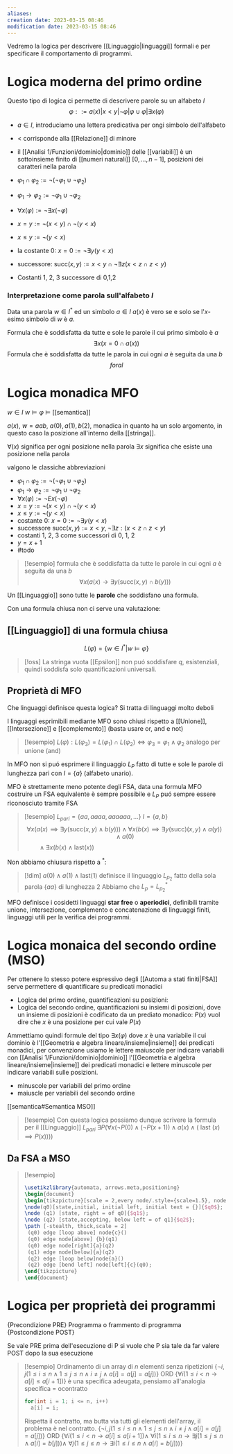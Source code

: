 ```yaml
---
aliases: 
creation date: 2023-03-15 08:46
modification date: 2023-03-15 08:46
---
```

Vedremo la logica per descrivere [[Linguaggio|linguaggi]] formali e per specificare il comportamento di programmi.


# Logica moderna del primo ordine
Questo tipo di logica ci permette di descrivere parole su un alfabeto $I$
$$\varphi::= a(x) | x < y | \neg \varphi | \varphi \cup \varphi | \exists x(\varphi) $$
- $a \in I$, introduciamo una lettera predicativa per ongi simbolo dell'alfabeto
- $<$ corrisponde alla [[Relazione]] di minore
- il [[Analisi 1/Funzioni/dominio|dominio]] delle [[variabili]] è un sottoinsieme finito di [[numeri naturali]] $[0,\dots,n-1]$, posizioni dei caratteri nella parola


- $\varphi_{1} \cap \varphi_{2} := \neg(\neg \varphi_{1} \cup \neg \varphi_{2})$
- $\varphi_{1} \to \varphi_{2} := \neg \varphi_{1} \cup \neg \varphi_{2}$
- $\forall x (\varphi) := \neg \exists x (\neg \varphi)$
- $x = y := \neg(x < y) \cap \neg(y < x)$
- $x \leq y := \neg(y < x)$
- la costante 0: $x = 0 := \neg \exists y (y < x)$
- successore: $\text{succ}(x,y) := x < y \cap \neg \exists z(x < z \cap z < y)$
- Costanti 1, 2, 3 successore di 0,1,2


### Interpretazione come parola sull'alfabeto $I$
Data una parola $w \in I^*$ ed un simbolo $a \in I$
$a(x)$ è vero se e solo se l'$x$-esimo simbolo di $w$ è $a$.

Formula che è soddisfatta da tutte e sole le parole il cui primo simbolo è $a$
$$
 \exists x ( x = 0 \cap a(x))
$$
Formula che è soddisfatta da tutte le parola in cui ogni $a$ è seguita da una $b$
$$
foral
$$

# Logica monadica MFO

$w \in I$
$w \vDash \varphi$
$\vDash$ [[semantica]]

$a(x)$, $w = aab$, $a(0), a(1),b(2)$, monadica in quanto ha un solo argomento, in questo caso la posizione all'interno della [[stringa]].

$\forall(x)$ significa per ogni posizione nella parola
$\exists x$ significa che esiste una posizione nella parola


valgono le classiche abbreviazioni
- $\varphi_{1} \cap \varphi_{2} := \neg(\neg \varphi_{1} \cup \neg\varphi_{2})$
- $\varphi_{1} \to \varphi_{2} := \neg\varphi_{1} \cup \neg\varphi_{2}$
- $\forall x(\varphi) := \neg Ex(\neg \varphi)$
- $x = y := \neg(x < y) \cap \neg( y < x)$
- $x \leq y := \neg(y < x)$
- costante 0: $x = 0 := \neg \exists y(y < x)$
- successore $\text{succ}(x,y) :=  x < y, \neg \exists z : (x < z \cap z < y)$
- costanti 1, 2, 3 come successori di 0, 1, 2
- $y = x + 1$ 
- #todo

>[!esempio]
>formula che è soddisfatta da tutte le parole in cui ogni $a$ è seguita da una $b$
> $$
> \forall x(a(x) \to \exists y(\text{succ}(x,y) \cap b(y)))
>$$

Un [[Linguaggio]] sono tutte le **parole** che soddisfano una formula.

Con una formula chiusa non ci serve una valutazione:

## [[Linguaggio]] di una formula chiusa
$$L(\varphi) = \left\{ w \in I^* | w \vDash \varphi\right\}$$

>[!oss]
>La stringa vuota [[Epsilon]] non puó soddisfare $q$, esistenziali, quindi soddisfa solo quantificazioni universali.



## Proprietà di MFO

Che linguaggi definisce questa logica? Si tratta di linguaggi molto deboli

I linguaggi esprimibili mediante MFO sono chiusi rispetto a [[Unione]], [[Intersezione]] e [[complemento]] (basta usare or, and e not)

>[!esempio]
>$L(\varphi) : L(\varphi_{3}) = L(\varphi_{1}) \cap L(\varphi_{2}) \iff \varphi_{3} = \varphi_{1} \land \varphi_{2}$
>analogo per unione (and)


In MFO non si puó esprimere il linguaggio $L_{P}$ fatto di tutte e sole le parole di lunghezza pari con $I = \left\{ a \right\}$ (alfabeto unario).

MFO è strettamente meno potente degli FSA, data una formula MFO costruire un FSA equivalente è sempre possibile e $L_{P}$ puó sempre essere riconosciuto tramite FSA

>[!esempio]
>$L_{pari}= \left\{ aa, aaaa, aaaaaa, \dots \right\}$
>$I = \left\{ a,b \right\}$
>$$\forall x(a(x) \implies \exists y(\text{succ}(x,y) \land b(y))) \land \forall x (b(x) \implies \exists y(\text{succ})(x,y) \land a(y)) \land a(0)$$
>$\qquad\land \exists x (b(x) \land \text{last}(x))$

Non abbiamo chiusura rispetto a $^*$:
>[!dim]
>$a(0) \land a(1) \land \text{last}(1)$ definisce il linguaggio $L_{p_{2}}$ fatto della sola parola $\left\{ aa \right\}$ di lunghezza 2
>Abbiamo che $L_{p} = L_{p_{2}}^*$


MFO definisce i cosidetti linguaggi **star free** o **aperiodici**, definibili tramite unione, intersezione, complemento e concatenazione di linguaggi finiti, linguaggi utili per la verifica dei programmi.

# Logica monaica del secondo ordine (MSO)
Per ottenere lo stesso potere espressivo degli [[Automa a stati finiti|FSA]] serve permettere di quantificare su predicati monadici
- Logica del primo ordine, quantificazioni su posizioni:
- Logica del secondo ordine, quantificazioni su insiemi di posizioni, dove un insieme di posizioni è codificato da un prediato monadico: $P(x)$ vuol  dire che $x$ è una posizione per cui vale $P(x)$

Ammettiamo quindi formule del tipo $\exists x(\varphi)$ dove $x$ è una variabile il cui dominio è l'[[Geometria e algebra lineare/insieme|insieme]] dei predicati monadici, per convenzione usiamo le lettere maiuscole per indicare variabili con [[Analisi 1/Funzioni/dominio|dominio]] l'[[Geometria e algebra lineare/insieme|insieme]] dei predicati monadici e lettere minuscole per indicare variabili sulle posizioni.

- minuscole per variabili del primo ordine
- maiuscle per variabili del secondo ordine

[[semantica#Semantica MSO]]

> [!esempio]
> Con questa logica possiamo dunque scrivere la formula per il [[Linguaggio]] $L_{pari}$
> $\exists P(\forall x (\neg P(0) \land (\neg P(x+1)) \land a(x) \land (\text{ last }(x) \implies P(x))))$


## Da FSA a MSO

> [!esempio]
> ```tikz
> \usetikzlibrary{automata, arrows.meta,positioning}
> \begin{document}
> \begin{tikzpicture}[scale = 2,every node/.style={scale=1.5}, node distance = 3cm]
> \node(q0)[state,initial, initial left, initial text = {}]{$q0$};
> \node (q1) [state, right = of q0]{$q1$};
> \node (q2) [state,accepting, below left = of q1]{$q2$};
> \path [-stealth, thick,scale = 2]
>  (q0) edge [loop above] node{c}()
>  (q0) edge node[above] {b}(q1)
>  (q0) edge node[right]{a}(q2)
>  (q1) edge node[below]{a}(q2)
>  (q2) edge [loop below]node{a}()
>  (q2) edge [bend left] node[left]{c}(q0);
> \end{tikzpicture}
> \end{document}
> ```


# Logica per proprietà dei programmi

{Precondizione PRE}
Programma o frammento di programma
{Postcondizione POST}

Se vale PRE prima dell'esecuzione di P si vuole che P sia tale da far valere POST dopo la sua esecuzione

>[!esempio]
>Ordinamento di un array di $n$ elementi senza ripetizioni
>$\left\{ \neg i,j (1 \leq i \leq n  \land 1 \leq j \leq n \land i \neq j \land a[i] = a[j] = a[j]) \right\}$
>ORD
>$\left\{ \forall i(1 \leq i < n \to a[i] \leq a[i + 1])  \right\}$
>è una specifica adeugata, pensiamo all'analogia specifica = ocontratto
>```c
>for(int i = 1; i <= n, i++)
>	a[i] = i;
>```
>Rispetta il contratto, ma butta via tutti gli elementi dell'array, il problema è nel contratto.
>$\left\{ \neg i,j (1 \leq i \leq n  \land 1 \leq j \leq n \land i \neq j \land a[i] = a[j] = a[j]) \right\}$
>ORD
>$\{ \forall i(1 \leq i < n \to a[i] \leq a[i + 1])  \land$
>$\forall i(1 \leq i \leq n \to \exists j(1 \leq j \leq n \land a[i] = b[j])) \land$
>$\forall j(1 \leq j \leq n \to \exists i(1 \leq i \leq n \land a[i] = b[j] ))\}$




